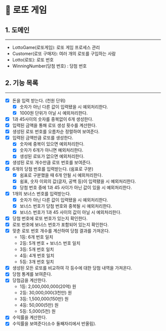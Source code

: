 # 🎱 로또 게임

## 1. 도메인

---

- LottoGame(로또게임): 로또 게임 프로세스 관리
- Customer(로또 구매자): 여러 개의 로또를 구입하는 사람
- Lotto(로또): 로또 번호
- WinningNumber(당첨 번호) : 당첨 번호

## 2. 기능 목록

---

- [x] 돈을 입력 받는다. (천원 단위)
  - [x] 숫자가 아닌 다른 값이 입력됐을 시 예외처리한다. 
  - [x] 1000원 단위가 아닐 시 예외처리한다.
- [x] 1과 45사이의 숫자를 중복없이 6개 생성한다.
- [x] 입력된 금액을 통해 로또 생성 횟수를 계산한다.
- [x] 생성된 로또 번호를 오름차순 정렬하여 보여준다.
- [x] 입력된 금액만큼 로또를 생성한다.
  - [x] 숫자에 중복이 있으면 예외처리한다.
  - [x] 숫자가 6개가 아니면 예외처리한다.
  - [x] 생성된 로또가 없으면 예외처리한다.
- [x] 생성된 로또 개수만큼 로또 번호를 보여준다.
- [x] 6개의 당첨 번호를 입력받는다. (쉼표로 구분)
  - [x] 쉼표로 구분했을 때 6개 안될 시 예외처리한다.
  - [x] 쉼표, 숫자 이외의 값(글자, 공백 등)이 입력됐을 시 예외처리한다.
  - [x] 당첨 번호 중에 1과 45 사이가 아닌 값이 있을 시 예외처리한다.
- [x] 1개의 보너스 번호를 입력받는다.
  - [x] 숫자가 아닌 다른 값이 입력됐을 시 예외처리한다.
  - [x] 보너스 번호가 당첨 번호와 중복될 시 예외처리한다.
  - [x] 보너스 번호가 1과 45 사이의 값이 아닐 시 예외처리한다.
- [x] 당첨 번호에 로또 번호가 있는지 확인한다.
- [x] 로또 번호에 보너스 번호가 포함되어 있는지 확인한다.
- [x] 맞춘 로또 번호 개수를 계산하여 당첨 결과를 가져온다.
  - 1등: 6개 번호 일치 
  - 2등: 5개 번호 + 보너스 번호 일치
  - 3등: 5개 번호 일치
  - 4등: 4개 번호 일치
  - 5등: 3개 번호 일치
- [x] 생성된 모든 로또를 비교하여 각 등수에 대한 당첨 내역을 가져온다.
- [x] 당첨 통계를 보여준다.
- [x] 당첨금을 계산한다.
  - 1등: 2,000,000,000(20억) 원
  - 2등: 30,000,000(3천만) 원
  - 3등: 1,500,000(150만) 원
  - 4등: 50,000(5만) 원
  - 5등: 5,000(5천) 원
- [x] 수익률을 계산한다.
- [x] 수익률을 보여준다(소수 둘째자리에서 반올림).
